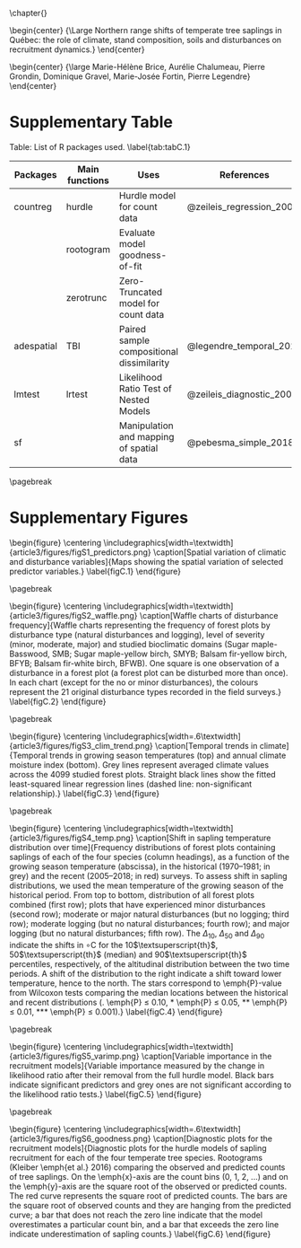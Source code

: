 
\chapter{}

\begin{center}
{\Large Northern range shifts of temperate tree saplings in Québec: the role of climate, stand composition, soils and disturbances on recruitment dynamics.}
\end{center}

\begin{center}
{\large Marie-Hélène Brice, Aurélie Chalumeau, Pierre Grondin, Dominique Gravel, Marie-Josée Fortin, Pierre Legendre}
\end{center}




# Supplementary Table

Table: List of R packages used. \label{tab:tabC.1}

|**Packages** |**Main functions** | **Uses**                     | **References**           |
|----------|----------------|--------------------------------------|------------------------|
| countreg | hurdle         | Hurdle model for count data          | @zeileis_regression_2008 |
|          | rootogram      | Evaluate model goodness-of-fit       | |
|          | zerotrunc      | Zero-Truncated model for count data  | |
| adespatial| TBI           | Paired sample compositional dissimilarity| @legendre_temporal_2019 |
| lmtest   | lrtest         | Likelihood Ratio Test of Nested Models   | @zeileis_diagnostic_2002 |
| sf       |                | Manipulation and mapping of spatial data | @pebesma_simple_2018 |


\pagebreak

# Supplementary Figures

\begin{figure}
\centering
\includegraphics[width=\textwidth]{article3/figures/figS1_predictors.png}
\caption[Spatial variation of climatic and disturbance variables]{Maps showing the spatial variation of selected predictor variables.}
\label{figC.1}
\end{figure}

\pagebreak


\begin{figure}
\centering
\includegraphics[width=\textwidth]{article3/figures/figS2_waffle.png}
\caption[Waffle charts of disturbance frequency]{Waffle charts representing the frequency of forest plots by disturbance type (natural disturbances and logging), level of severity (minor, moderate, major) and studied bioclimatic domains (Sugar maple-Basswood, SMB; Sugar maple-yellow birch, SMYB; Balsam fir-yellow birch, BFYB; Balsam fir-white birch, BFWB). One square is one observation of a disturbance in a forest plot (a forest plot can be disturbed more than once). In each chart (except for the no or minor disturbances), the colours represent the 21 original disturbance types recorded in the field surveys.}
\label{figC.2}
\end{figure}

\pagebreak


\begin{figure}
\centering
\includegraphics[width=.6\textwidth]{article3/figures/figS3_clim_trend.png}
\caption[Temporal trends in climate]{Temporal trends in growing season temperatures (top) and annual climate moisture index (bottom). Grey lines represent averaged climate values across the 4099 studied forest plots. Straight black lines show the fitted least-squared linear regression lines (dashed line: non-significant relationship).}
\label{figC.3}
\end{figure}



\pagebreak


\begin{figure}
\centering
\includegraphics[width=\textwidth]{article3/figures/figS4_temp.png}
\caption[Shift in sapling temperature distribution over time]{Frequency distributions of forest plots containing saplings of each of the four species (column headings), as a function of the growing season temperature (abscissa), in the historical (1970–1981; in grey) and the recent (2005–2018; in red) surveys. To assess shift in sapling distributions, we used the mean temperature of the growing season of the historical period. From top to bottom, distribution of all forest plots combined (first row); plots that have experienced minor disturbances (second row); moderate or major natural disturbances (but no logging; third row); moderate logging (but no natural disturbances; fourth row); and major logging (but no natural disturbances; fifth row). The $\Delta_{10}$, $\Delta_{50}$ and $\Delta_{90}$ indicate the shifts in $\circ$C for the 10$\textsuperscript{th}$, 50$\textsuperscript{th}$ (median) and 90$\textsuperscript{th}$ percentiles, respectively, of the altitudinal distribution between the two time periods. A shift of the distribution to the right indicate a shift toward lower temperature, hence to the north. The stars correspond to \emph{P}-value from Wilcoxon tests comparing the median locations between the historical and recent distributions (. \emph{P} $\leqslant$ 0.10, * \emph{P} $\leqslant$ 0.05, ** \emph{P} $\leqslant$ 0.01, *** \emph{P} $\leqslant$ 0.001).}
\label{figC.4}
\end{figure}

\pagebreak


\begin{figure}
\centering
\includegraphics[width=\textwidth]{article3/figures/figS5_varimp.png}
\caption[Variable importance in the recruitment models]{Variable importance measured by the change in likelihood ratio after their removal from the full hurdle model. Black bars indicate significant predictors and grey ones are not significant according to the likelihood ratio tests.}
\label{figC.5}
\end{figure}

\pagebreak


\begin{figure}
\centering
\includegraphics[width=.6\textwidth]{article3/figures/figS6_goodness.png}
\caption[Diagnostic plots for the recruitment models]{Diagnostic plots for the hurdle models of sapling recruitment for each of the four temperate tree species. Rootograms (Kleiber \emph{et al.} 2016) comparing the observed and predicted counts of tree saplings. On the \emph{x}-axis are the count bins (0, 1, 2, ...) and on the \emph{y}-axis are the square root of the observed or predicted counts. The red curve represents the square root of predicted counts. The bars are the square root of observed counts and they are hanging from the predicted curve; a bar that does not reach the zero line indicate that the model overestimates a particular count bin, and a bar that exceeds the zero line indicate underestimation of sapling counts.}
\label{figC.6}
\end{figure}

